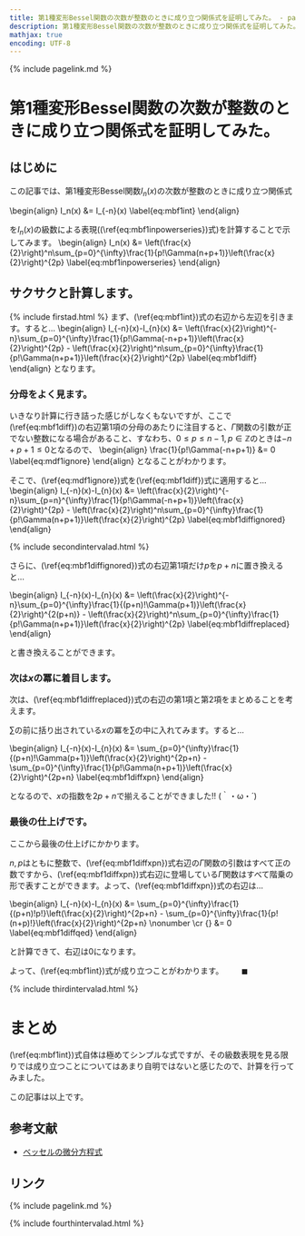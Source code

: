 ```yaml
---
title: 第1種変形Bessel関数の次数が整数のときに成り立つ関係式を証明してみた。 - panda大学習帳外伝
description: 第1種変形Bessel関数の次数が整数のときに成り立つ関係式を証明してみた。
mathjax: true
encoding: UTF-8
---
```

{% include pagelink.md %}

# 第1種変形Bessel関数の次数が整数のときに成り立つ関係式を証明してみた。
## はじめに
この記事では、第1種変形Bessel関数$I_n(x)$の次数が整数のときに成り立つ関係式

\begin{align}
I_n(x) &= I_{-n}(x) \label{eq:mbf1int}
\end{align}

を$I_n(x)$の級数による表現((\ref{eq:mbf1inpowerseries})式)を計算することで示してみます。
\begin{align}
I_n(x) &= \left(\frac{x}{2}\right)^n\sum_{p=0}^{\infty}\frac{1}{p!\Gamma(n+p+1)}\left(\frac{x}{2}\right)^{2p} \label{eq:mbf1inpowerseries}
\end{align}
## サクサクと計算します。
{% include firstad.html %}
まず、(\ref{eq:mbf1int})式の右辺から左辺を引きます。すると…
\begin{align}
I_{-n}(x)-I_{n}(x) &= \left(\frac{x}{2}\right)^{-n}\sum_{p=0}^{\infty}\frac{1}{p!\Gamma(-n+p+1)}\left(\frac{x}{2}\right)^{2p} - \left(\frac{x}{2}\right)^n\sum_{p=0}^{\infty}\frac{1}{p!\Gamma(n+p+1)}\left(\frac{x}{2}\right)^{2p} \label{eq:mbf1diff}
\end{align}
となります。
### 分母をよく見ます。
いきなり計算に行き詰った感じがしなくもないですが、ここで(\ref{eq:mbf1diff})の右辺第1項の分母のあたりに注目すると、$\Gamma$関数の引数が正でない整数になる場合があること、すなわち、$0 \le p \le n-1, p \in \mathbb{Z}$のときは$-n+p+1 \le 0$となるので、
\begin{align}
\frac{1}{p!\Gamma(-n+p+1)} &= 0 \label{eq:mdf1ignore}
\end{align}
となることがわかります。

そこで、(\ref{eq:mdf1ignore})式を(\ref{eq:mbf1diff})式に適用すると…
\begin{align}
I_{-n}(x)-I_{n}(x) &= \left(\frac{x}{2}\right)^{-n}\sum_{p=n}^{\infty}\frac{1}{p!\Gamma(-n+p+1)}\left(\frac{x}{2}\right)^{2p} - \left(\frac{x}{2}\right)^n\sum_{p=0}^{\infty}\frac{1}{p!\Gamma(n+p+1)}\left(\frac{x}{2}\right)^{2p} \label{eq:mbf1diffignored}
\end{align}

{% include secondintervalad.html %}

さらに、(\ref{eq:mbf1diffignored})式の右辺第1項だけ$p$を$p+n$に置き換えると…

\begin{align}
I_{-n}(x)-I_{n}(x) &= \left(\frac{x}{2}\right)^{-n}\sum_{p=0}^{\infty}\frac{1}{(p+n)!\Gamma(p+1)}\left(\frac{x}{2}\right)^{2(p+n)} - \left(\frac{x}{2}\right)^n\sum_{p=0}^{\infty}\frac{1}{p!\Gamma(n+p+1)}\left(\frac{x}{2}\right)^{2p} \label{eq:mbf1diffreplaced}
\end{align}

と書き換えることができます。
### 次は$x$の冪に着目します。
次は、(\ref{eq:mbf1diffreplaced})式の右辺の第1項と第2項をまとめることを考えます。

$\sum$の前に括り出されている$x$の冪を$\sum$の中に入れてみます。すると…

\begin{align}
I_{-n}(x)-I_{n}(x) &= \sum_{p=0}^{\infty}\frac{1}{(p+n)!\Gamma(p+1)}\left(\frac{x}{2}\right)^{2p+n} - \sum_{p=0}^{\infty}\frac{1}{p!\Gamma(n+p+1)}\left(\frac{x}{2}\right)^{2p+n} \label{eq:mbf1diffxpn}
\end{align}

となるので、$x$の指数を$2p+n$で揃えることができました!! (｀・ω・´)

### 最後の仕上げです。
ここから最後の仕上げにかかります。

$n,p$はともに整数で、(\ref{eq:mbf1diffxpn})式右辺の$\Gamma$関数の引数はすべて正の数ですから、(\ref{eq:mbf1diffxpn})式右辺に登場している$\Gamma$関数はすべて階乗の形で表すことができます。よって、(\ref{eq:mbf1diffxpn})式の右辺は…

\begin{align}
I_{-n}(x)-I_{n}(x) &= \sum_{p=0}^{\infty}\frac{1}{(p+n)!p!}\left(\frac{x}{2}\right)^{2p+n} - \sum_{p=0}^{\infty}\frac{1}{p!(n+p)!}\left(\frac{x}{2}\right)^{2p+n} \nonumber \cr
{} &= 0 \label{eq:mbf1diffqed}
\end{align}

と計算できて、右辺は$0$になります。

よって、(\ref{eq:mbf1int})式が成り立つことがわかります。$\qquad\blacksquare$

{% include thirdintervalad.html %}

# まとめ
(\ref{eq:mbf1int})式自体は極めてシンプルな式ですが、その級数表現を見る限りでは成り立つことについてはあまり自明ではないと感じたので、計算を行ってみました。

この記事は以上です。

## 参考文献

* [ベッセルの微分方程式](http://eman-physics.net/math/differential20.html)

## リンク 
{% include pagelink.md %}

{% include fourthintervalad.html %}
